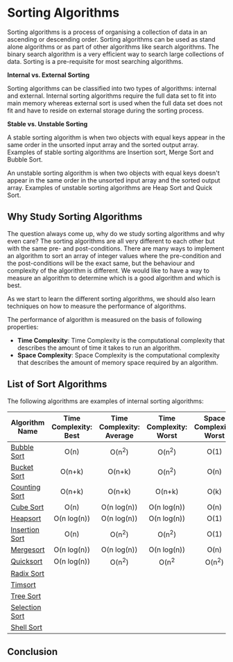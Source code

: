 # Sorting Algorithms
Sorting algorithms is a process of organising a collection of data in an ascending or descending order. Sorting algorithms can be used as stand alone algorithms or as part of other algorithms like search algorithms. The binary search algorithm is a very efficient way to search large collections of data. Sorting is a pre-requisite for most searching algorithms.

**Internal vs. External Sorting**

Sorting algorithms can be classified into two types of algorithms: internal and external. Internal sorting algorithms require the full data set to fit into main memory whereas external sort is used when the full data set does not fit and have to reside on external storage during the sorting process.

**Stable vs. Unstable Sorting**

A stable sorting algorithm is when two objects with equal keys appear in the same order in the unsorted input array and the sorted output array. Examples of stable sorting algorithms are Insertion sort, Merge Sort and Bubble Sort.

An unstable sorting algorithm is when two objects with equal keys doesn't appear in the same order in the unsorted input array and the sorted output array. Examples of unstable sorting algorithms are Heap Sort and Quick Sort.

## Why Study Sorting Algorithms
The question always come up, why do we study sorting algorithms and why even care? The sorting algorithms are all very different to each other but with the same pre- and post-conditions. There are many ways to implement an algorithm to sort an array of integer values where the pre-condition and the post-conditions will be the exact same, but the behaviour and complexity of the algorithm is different. We would like to have a way to measure an algorithm to determine which is a good algorithm and which is best.

As we start to learn the different sorting algorithms, we should also learn techniques on how to measure the performance of algorithms.

The performance of algorithm is measured on the basis of following properties:

* **Time Complexity**: Time Complexity is the computational complexity that describes the amount of time it takes to run an algorithm.
* **Space Complexity**: Space Complexity is the computational complexity that describes the amount of memory space required by an algorithm.

## List of Sort Algorithms
The following algorithms are examples of internal sorting algorithms:

| Algorithm Name | Time Complexity: Best | Time Complexity: Average | Time Complexity: Worst | Space Complexity: Worst |
| --- | :---: | :---: | :---: | :---: |
| [Bubble Sort](BubbleSort.md) | O(n) | O(n<sup>2</sup>) | O(n<sup>2</sup>) | O(1) |
| [Bucket Sort](BucketSort.md) | O(n+k) | O(n+k) | O(n<sup>2</sup>) |  O(n) |
| [Counting Sort](CountingSort.md) | O(n+k) | O(n+k) | O(n+k) | O(k) |
| [Cube Sort](CubeSort.md) | O(n) | O(n log(n)) | O(n log(n)) | O(n) |
| [Heapsort](Heapsort.md) | O(n log(n)) | O(n log(n)) | O(n log(n)) | O(1) |
| [Insertion Sort](InsertionSort.md) | O(n) | O(n<sup>2</sup>) | O(n<sup>2</sup>) | O(1) |
| [Mergesort](Mergesort.md) | O(n log(n)) | O(n log(n)) | O(n log(n)) | O(n) |
| [Quicksort](Quicksort.md) | O(n log(n)) | O(n<sup>2</sup>) | O(n<sup>2</sup> | O(n<sup>2</sup>) |
| [Radix Sort](RadixSort.md) | | | | |
| [Timsort](Timsort.md) | | | | |
| [Tree Sort](TreeSort.md) | | | | |
| [Selection Sort](SelectionSort.md) | | | | |
| [Shell Sort](ShellSort.md) | | | | |


## Conclusion
